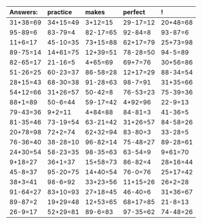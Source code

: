 | Answers: | practice | makes | perfect | ! |
| :--- | :--- | :--- | :--- | :--- |
| 31+38=69 | 34+15=49 | 3+12=15 | 29-17=12 | 20+48=68 | 
| 95-89=6 | 83-79=4 | 82-17=65 | 92-84=8 | 93-87=6 | 
| 11+6=17 | 45-10=35 | 73+15=88 | 62+17=79 | 25+73=98 | 
| 89-75=14 | 14+61=75 | 12+39=51 | 78-28=50 | 94-5=89 | 
| 82-65=17 | 21-16=5 | 4+65=69 | 69+7=76 | 30+56=86 | 
| 51-26=25 | 60-23=37 | 86-58=28 | 12+17=29 | 88-34=54 | 
| 28+15=43 | 68-30=38 | 91-28=63 | 98-7=91 | 31+35=66 | 
| 54+12=66 | 31+26=57 | 50-42=8 | 76-53=23 | 75-39=36 | 
| 88+1=89 | 50-6=44 | 59-17=42 | 4+92=96 | 22-9=13 | 
| 79-43=36 | 9+2=11 | 4+84=88 | 84-81=3 | 41-36=5 | 
| 81-35=46 | 73-19=54 | 63-21=42 | 31+26=57 | 84-58=26 | 
| 20+78=98 | 72+2=74 | 62+32=94 | 83-80=3 | 33-28=5 | 
| 76-36=40 | 38-28=10 | 96-82=14 | 75-48=27 | 89-28=61 | 
| 24+30=54 | 58-23=35 | 98-35=63 | 63-54=9 | 9+61=70 | 
| 9+18=27 | 36+1=37 | 15+58=73 | 86-82=4 | 28+16=44 | 
| 45-8=37 | 95-20=75 | 14+40=54 | 76-0=76 | 25+17=42 | 
| 38+3=41 | 98-6=92 | 33+23=56 | 11+15=26 | 26+2=28 | 
| 91-64=27 | 83+10=93 | 27+18=45 | 46-40=6 | 31+36=67 | 
| 89-87=2 | 19+29=48 | 12+53=65 | 68+17=85 | 21-8=13 | 
| 26-9=17 | 52+29=81 | 89-6=83 | 97-35=62 | 74-48=26 | 
